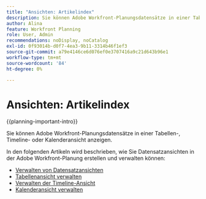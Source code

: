 ```yaml
---
title: "Ansichten: Artikelindex"
description: Sie können Adobe Workfront-Planungsdatensätze in einer Tabellen-, Timeline- oder Kalenderansicht anzeigen. Dieser Artikel enthält Links zu Artikeln, in denen beschrieben wird, wie Sie Ansichten erstellen und vorhandene Ansichten bearbeiten oder löschen können.
author: Alina
feature: Workfront Planning
role: User, Admin
recommendations: noDisplay, noCatalog
exl-id: 0f93014b-d0f7-4ea3-9b11-3314b46f1ef3
source-git-commit: a79e4146ce6d076ef0e3707416a9c21d643b96e1
workflow-type: tm+mt
source-wordcount: '84'
ht-degree: 0%

---
```



# Ansichten: Artikelindex

{{planning-important-intro}}

Sie können Adobe Workfront-Planungsdatensätze in einer Tabellen-, Timeline- oder Kalenderansicht anzeigen.

In den folgenden Artikeln wird beschrieben, wie Sie Datensatzansichten in der Adobe Workfront-Planung erstellen und verwalten können:

* [Verwalten von Datensatzansichten](/help/quicksilver/planning/views/manage-record-views.md)
* [Tabellenansicht verwalten](/help/quicksilver/planning/views/manage-the-table-view.md)
* [Verwalten der Timeline-Ansicht](/help/quicksilver/planning/views/manage-the-timeline-view.md)
* [Kalenderansicht verwalten](/help/quicksilver/planning/views/manage-the-calendar-view.md)
